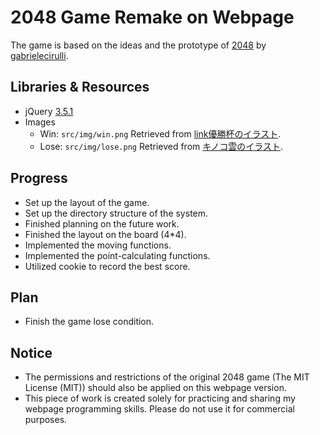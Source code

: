 # 2048 Game Remake on Webpage
The game is based on the ideas and the prototype of [2048](https://github.com/gabrielecirulli/2048) by [gabrielecirulli](https://github.com/gabrielecirulli).

## Libraries & Resources
* jQuery [3.5.1](https://jquery.com/)
* Images
  * Win: `src/img/win.png` Retrieved from [link優勝杯のイラスト](https://illustrain.com/?p=29579).
  * Lose: `src/img/lose.png` Retrieved from [キノコ雲のイラスト](https://illustrain.com/?p=27424).

## Progress
* Set up the layout of the game.
* Set up the directory structure of the system.
* Finished planning on the future work.
* Finished the layout on the board (4*4).
* Implemented the moving functions.
* Implemented the point-calculating functions.
* Utilized cookie to record the best score.

## Plan
* Finish the game lose condition.

## Notice
* The permissions and restrictions of the original 2048 game (The MIT License (MIT)) should also be applied on this webpage version.
* This piece of work is created solely for practicing and sharing my webpage programming skills. Please do not use it for commercial purposes.